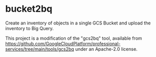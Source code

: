 # bucket2bq
Create an inventory of objects in a single GCS Bucket and upload the inventory to Big Query.

This project is a modification of the "gcs2bq" tool, available from https://github.com/GoogleCloudPlatform/professional-services/tree/main/tools/gcs2bq under an Apache-2.0 license.
